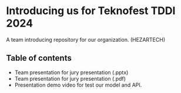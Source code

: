 # Introducing us for Teknofest TDDI 2024

A team introducing repository for our organization. (HEZARTECH)

## Table of contents

* Team presentation for jury presentation (.pptx)
* Team presentation for jury presentation (.pdf)
* Presentation demo video for test our model and API.
